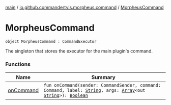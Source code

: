 [main](../../index.md) / [io.github.commandertvis.morpheus.command](../index.md) / [MorpheusCommand](./index.md)

# MorpheusCommand

`object MorpheusCommand : CommandExecutor`

The singleton that stores the executor for the main plugin's command.

### Functions

| Name | Summary |
|---|---|
| [onCommand](on-command.md) | `fun onCommand(sender: CommandSender, command: Command, label: `[`String`](https://kotlinlang.org/api/latest/jvm/stdlib/kotlin/-string/index.html)`, args: `[`Array`](https://kotlinlang.org/api/latest/jvm/stdlib/kotlin/-array/index.html)`<out `[`String`](https://kotlinlang.org/api/latest/jvm/stdlib/kotlin/-string/index.html)`>): `[`Boolean`](https://kotlinlang.org/api/latest/jvm/stdlib/kotlin/-boolean/index.html) |
